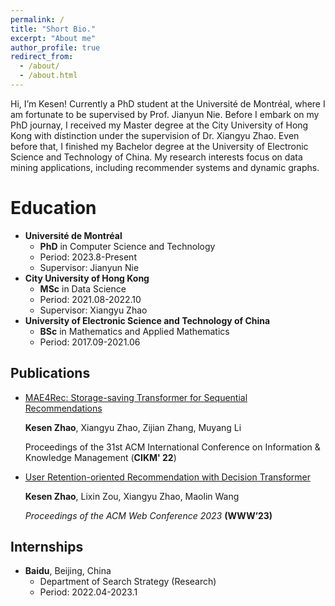```yaml
---
permalink: /
title: "Short Bio."
excerpt: "About me"
author_profile: true
redirect_from: 
  - /about/
  - /about.html
---
```


Hi, I’m Kesen! Currently a PhD student at the Université de Montréal, where I am fortunate to be supervised by Prof. Jianyun Nie. Before I embark on my PhD journay, I received my Master degree at the City University of Hong Kong with distinction under the supervision of Dr. Xiangyu Zhao. Even before that, I finished my Bachelor degree at the University of Electronic Science and Technology of China. My research interests focus on data mining applications, including recommender systems and dynamic graphs. 


Education
======
- **Université de Montréal**
  - **PhD** in Computer Science and Technology
  - Period: 2023.8-Present 
  - Supervisor: Jianyun Nie
- **City University of Hong Kong**
  - **MSc** in Data Science
  - Period: 2021.08-2022.10
  - Supervisor: Xiangyu Zhao
- **University of Electronic Science and Technology of China**
  - **BSc** in Mathematics and Applied Mathematics 
  - Period: 2017.09-2021.06

Publications
------
- [MAE4Rec: Storage-saving Transformer for Sequential Recommendations](https://dl.acm.org/doi/abs/10.1145/3511808.3557461)

  **Kesen Zhao**, Xiangyu Zhao, Zijian Zhang, Muyang Li

  Proceedings of the 31st ACM International Conference on Information & Knowledge Management (**CIKM' 22**)

- [User Retention-oriented Recommendation with Decision Transformer](https://arxiv.org/abs/2303.06347)

  **Kesen Zhao**, Lixin Zou, Xiangyu Zhao, Maolin Wang

  *Proceedings of the ACM Web Conference 2023* **(WWW’23)**



Internships
------
- **Baidu**, Beijing, China 
  - Department of Search Strategy (Research)
  - Period: 2022.04-2023.1

